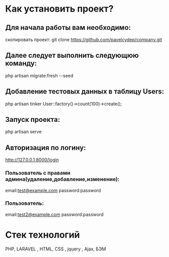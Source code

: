 Как установить проект?
================
## Для начала работы вам необходимо:
скопировать проект:
git clone https://github.com/pavelcydep/company.git

## Далее следует выполнить следующюю команду:
php artisan migrate:fresh --seed

## Добавление тестовых данных в таблицу Users:
php artisan tinker
User::factory()->count(100)->create();

## Запуск проекта:
php artisan serve

## Авторизация по логину:
 http://127.0.0.1:8000/login

### Пользователь с правами админа(удаление,добавление,изменение):
email:test@example.com
password:password

### Пользователь:
email:test2@example.com
password:password

Стек технологий
===============
PHP, LARAVEL  , HTML, СSS , jquery , Ajax, БЭМ
